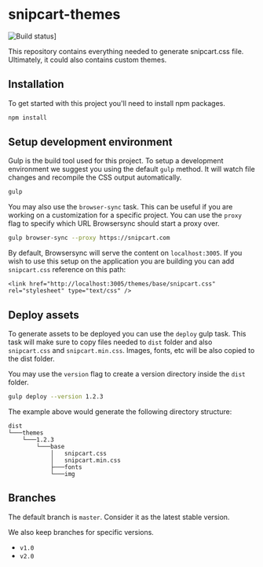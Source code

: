 # snipcart-themes

![Build status](https://ci.appveyor.com/api/projects/status/q0qxt370jxpx1139?svg=true)]

This repository contains everything needed to generate snipcart.css file. Ultimately, it could also contains custom themes.

## Installation

To get started with this project you'll need to install npm packages.

```sh
npm install
```

## Setup development environment

Gulp is the build tool used for this project. To setup a development environment we suggest you using the default `gulp` method. It will watch file changes and recompile the CSS output automatically.

```sh
gulp
```

You may also use the `browser-sync` task. This can be useful if you are working on a customization for a specific project. You can use the `proxy` flag to specify which URL Browsersync should start a proxy over.

```sh
gulp browser-sync --proxy https://snipcart.com
```

By default, Browsersync will serve the content on `localhost:3005`. If you wish to use this setup on the application you are building you can add `snipcart.css` reference on this path:

```
<link href="http://localhost:3005/themes/base/snipcart.css" rel="stylesheet" type="text/css" />
```

## Deploy assets

To generate assets to be deployed you can use the `deploy` gulp task. This task will make sure to copy files needed to `dist` folder and also `snipcart.css` and `snipcart.min.css`. Images, fonts, etc will be also copied to the dist folder.

You may use the `version` flag to create a version directory inside the `dist` folder.

```sh
gulp deploy --version 1.2.3
```

The example above would generate the following directory structure:

```
dist
└───themes
    └───1.2.3
        └───base
            │   snipcart.css
            │   snipcart.min.css
            ├───fonts
            └───img
```

## Branches

The default branch is `master`. Consider it as the latest stable version.

We also keep branches for specific versions.

- `v1.0`
- `v2.0`
